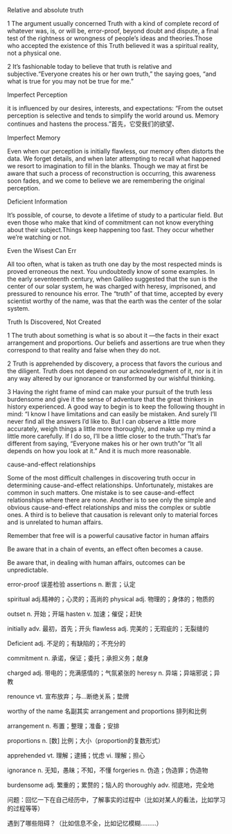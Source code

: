 

Relative and absolute truth

1 The argument usually concerned Truth with a kind of complete record of whatever was, is, or will be, error-proof, beyond doubt and dispute, a final test of the rightness or wrongness of people’s ideas and theories.Those who accepted the existence of this Truth believed it was a spiritual reality, not a physical one. 

2 It’s fashionable today to believe that truth is relative and subjective.“Everyone creates his or her own truth,” the saying goes, “and what is true for you may not be true for me.” 

Imperfect Perception

it is influenced by our desires, interests, and expectations: “From the outset perception is selective and tends to simplify the world around us. Memory continues and hastens the process.”首先，它受我们的欲望、

Imperfect Memory

Even when our perception is initially flawless, our memory often distorts the data. We forget details, and when later attempting to recall what happened we resort to imagination to fill in the blanks. Though we may at first be aware that such a process of reconstruction is occurring, this awareness soon fades, and we come to believe we are remembering the original perception. 

Deficient Information

It’s possible, of course, to devote a lifetime of study to a particular field. But  even those who make that kind of commitment can not know everything about their subject.Things keep happening too fast. They occur whether we’re watching or not.

Even the Wisest Can Err

All too often, what is taken as truth one day by the most respected minds is proved erroneous the next. You undoubtedly know of some examples. In the early seventeenth century, when Galileo suggested that the sun is the center of our solar system, he was charged with heresy, imprisoned, and pressured to renounce his error. The “truth” of that time, accepted by every scientist worthy of the name, was that the earth was the center of the solar system.

Truth Is Discovered, Not Created

1 The truth about something is what is so about it —the facts in their exact arrangement and proportions. Our beliefs and assertions are true when they correspond to that reality and false when they do not.

2 Truth is apprehended by discovery, a process that favors the curious and the diligent. Truth does not depend on our acknowledgment of it, nor is it in any way altered by our ignorance or transformed by our wishful thinking. 

3 Having the right frame of mind can make your pursuit of the truth less burdensome and give it the sense of adventure that the great thinkers in history experienced. A good way to begin is to keep the following thought in mind: “I know I have limitations and can easily be mistaken. And surely I’ll never find all the answers I’d like to. But I can observe a little more accurately, weigh things a little more thoroughly, and make up my mind a little more carefully. If I do so, I’ll be a little closer to the truth.”That’s far different from saying, “Everyone makes his or her own truth”or “It all depends on how you look at it.” And it is much more reasonable.

cause-and-effect relationships

Some of the most difficult challenges in discovering truth occur in determining cause-and-effect relationships. Unfortunately, mistakes are common in such matters. One mistake is to see cause-and-effect relationships where there are none. Another is to see only the simple and obvious cause-and-effect relationships and miss the complex or subtle ones. A third is to believe that causation is relevant only to material forces and is unrelated to human affairs. 

Remember that free will is a powerful causative factor in human affairs

Be aware that in a chain of events, an effect often becomes a cause.

Be aware that, in dealing with human affairs, outcomes can be unpredictable.



error-proof   误差检验  assertions   n. 断言；认定

spiritual   adj.精神的；心灵的；高尚的   physical     adj. 物理的；身体的；物质的

outset       n. 开始；开端   hasten     v. 加速；催促；赶快

initially   adv. 最初，首先；开头  flawless   adj. 完美的；无瑕疵的；无裂缝的

Deficient   adj. 不足的；有缺陷的；不充分的

commitment     n. 承诺，保证；委托；承担义务；献身

charged   adj. 带电的；充满感情的；气氛紧张的  heresy   n. 异端；异端邪说；异教

renounce vt. 宣布放弃；与…断绝关系；垫牌

 worthy of the name   名副其实    arrangement and proportions   排列和比例

arrangement    n. 布置；整理；准备；安排

proportions    n. [数] 比例；大小（proportion的复数形式）

apprehended    vt. 理解；逮捕；忧虑  vi. 理解；担心

ignorance   n. 无知，愚昧；不知，不懂  forgeries   n. 伪造；伪造罪；伪造物

burdensome   adj. 繁重的；累赘的；恼人的  thoroughly   adv. 彻底地，完全地

 

问题：回忆一下在自己经历中，了解事实的过程中（比如对某人的看法，比如学习的过程等等）

遇到了哪些阻碍？（比如信息不全，比如记忆模糊………）